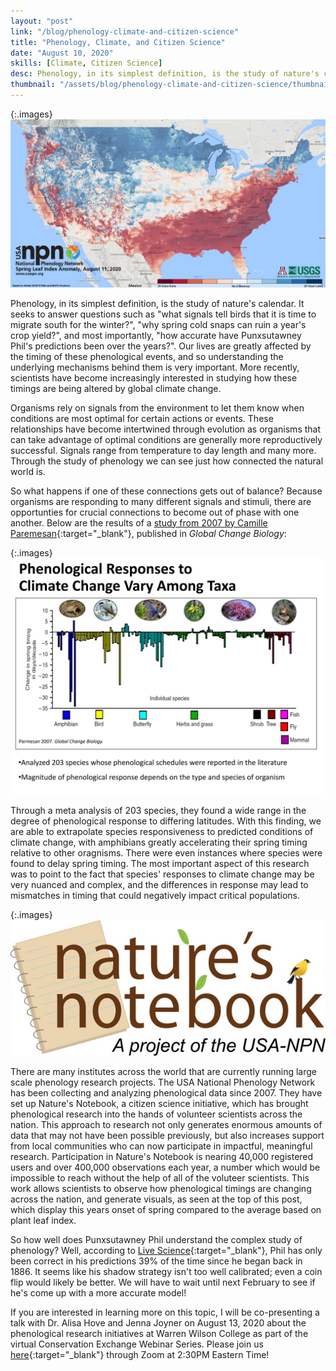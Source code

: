 ```yaml
---
layout: "post"
link: "/blog/phenology-climate-and-citizen-science"
title: "Phenology, Climate, and Citizen Science"
date: "August 10, 2020"
skills: [Climate, Citizen Science]
desc: Phenology, in its simplest definition, is the study of nature's calendar. It seeks to answer questions such as "what signals tell birds that it is time to migrate south for the winter?", "why spring cold snaps can ruin a year's crop yield?", and most importantly, "how accurate have Punxsutawney Phil's predictions been over the years?".
thumbnail: "/assets/blog/phenology-climate-and-citizen-science/thumbnail.png"
---
```


{:.images}
![NPN Spring Onset Map](/assets/blog/phenology-climate-and-citizen-science/spring-onset.png)

Phenology, in its simplest definition, is the study of nature's calendar. It seeks to answer questions such as "what signals tell birds that it is time to migrate south for the winter?", "why spring cold snaps can ruin a year's crop yield?", and most importantly, "how accurate have Punxsutawney Phil's predictions been over the years?". Our lives are greatly affected by the timing of these phenological events, and so understanding the underlying mechanisms behind them is very important. More recently, scientists have become increasingly interested in studying how these timings are being altered by global climate change.

Organisms rely on signals from the environment to let them know when conditions are most optimal for certain actions or events. These relationships have become intertwined through evolution as organisms that can take advantage of optimal conditions are generally more reproductively successful. Signals range from temperature to day length and many more. Through the study of phenology we can see just how connected the natural world is.

So what happens if one of these connections gets out of balance? Because organisms are responding to many different signals and stimuli, there are opportunties for crucial connections to become out of phase with one another. Below are the results of a [study from 2007 by Camille Paremesan](https://onlinelibrary.wiley.com/doi/10.1111/j.1365-2486.2007.01404.x){:target="_blank"}, published in *Global Change Biology*:

{:.images}
![Phenological Mismatches](/assets/blog/phenology-climate-and-citizen-science/phenology-mismatches.png)

Through a meta analysis of 203 species, they found a wide range in the degree of phenological response to differing latitudes. With this finding, we are able to extrapolate species responsiveness to predicted conditions of climate change, with amphibians greatly accelerating their spring timing relative to other oragnisms. There were even instances where species were found to delay spring timing. The most important aspect of this research was to point to the fact that species' responses to climate change may be very nuanced and complex, and the differences in response may lead to mismatches in timing that could negatively impact critical populations.

{:.images}
![Nature's Notebook](/assets/blog/phenology-climate-and-citizen-science/natures-notebook.jpg)

There are many institutes across the world that are currently running large scale phenology research projects. The USA National Phenology Network has been collecting and analyzing phenological data since 2007. They have set up Nature's Notebook, a citizen science initiative, which has brought phenological research into the hands of volunteer scientists across the nation. This approach to research not only generates enormous amounts of data that may not have been possible previously, but also increases support from local communities who can now participate in impactful, meaningful research. Participation in Nature's Notebook is nearing 40,000 registered users and over 400,000 observations each year, a number which would be impossible to reach without the help of all of the voluteer scientists. This work allows scientists to observe how phenological timings are changing across the nation, and generate visuals, as seen at the top of this post, which display this years onset of spring compared to the average based on plant leaf index.

So how well does Punxsutawney Phil understand the complex study of phenology? Well, according to [Live Science](https://www.livescience.com/32974-punxsutawney-phil-weather-prediction-accuracy.html){:target="_blank"}, Phil has only been correct in his predictions 39% of the time since he began back in 1886. It seems like his shadow strategy isn't too well calibrated; even a coin flip would likely be better. We will have to wait until next February to see if he's come up with a more accurate model!

If you are interested in learning more on this topic, I will be co-presenting a talk with Dr. Alisa Hove and Jenna Joyner on August 13, 2020 about the phenological research initiatives at Warren Wilson College as part of the virtual Conservation Exchange Webinar Series. Please join us [here](https://zoom.us/webinar/register/WN_JtYnEsquQq2QTAlL3h7BPg?bblinkid=237392750&bbemailid=23569508&bbejrid=1599349955){:target="_blank"} through Zoom at 2:30PM Eastern Time!